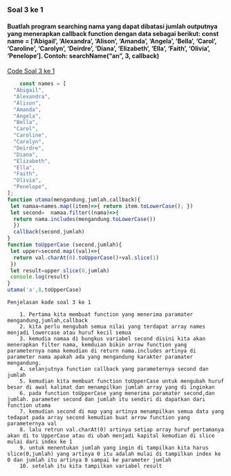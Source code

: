 ### Soal 3 ke 1
#### Buatlah program searching nama yang dapat dibatasi jumlah outputnya yang menerapkan callback function dengan data sebagai berikut: const name = [‘Abigail’, ‘Alexandra’, ‘Alison’, ‘Amanda’, ‘Angela’, ’Bella’, ‘Carol’, ‘Caroline’, ‘Carolyn’, ‘Deirdre’, ‘Diana’, ‘Elizabeth’, ‘Ella’, ‘Faith’, ‘Olivia’, ‘Penelope’]. Contoh: searchName(“an”, 3, callback)

[Code Soal 3 ke 1](https://playcode.io/737195/)

```javascript
    const names = [
  "Abigail",
  "Alexandra",
  "Alison",
  "Amanda",
  "Angela",
  "Bella",
  "Carol",
  "Caroline",
  "Carolyn",
  "Deirdre",
  "Diana",
  "Elizabeth",
  "Ella",
  "Faith",
  "Olivia",
  "Penelope",
];
function utama(mengandung,jumlah,callback){
 let namaa=names.map((item)=>{ return item.toLowerCase(); })
 let second=  namaa.filter((nama)=>{
  return nama.includes(mengandung.toLowerCase())   
  })
  callback(second,jumlah)
}
function toUpperCase (second,jumlah){
 let upper=second.map((val)=>{
  return val.charAt(0).toUpperCase()+val.slice(1) 
 })
 let result=upper.slice(0,jumlah)
 console.log(result)
}
utama('a',8,toUpperCase)
```
    Penjelasan kode soal 3 ke 1

        1. Pertama kita membuat function yang menerima paramater mengandung,jumlah,callback
        2. kita perlu mengubah semua nilai yang terdapat array names menjadi lowercase atau huruf kecil semua
        3. kemudia namaa di bungkus variabel second disini kita akan menerapkan filter nama, kemduian bikin arrow function yang parameternya nama kemudian di return nama.includes artinya di parameter nama apakah ada yang mengandung karakter paramater mengandung.
        4. selanjutnya function callback yang parameternya second dan jumlah
        5. kemudian kita membuat function toUpperCase untuk mengubah huruf besar di awal kalimat dan menampilkan jumlah array yang di inginkan
        6. pada function toUpperCase yang menerima paramater second,dan jumlah. parameter second dan jumlah itu sendiri di dapatkan dari function utama
        7. kemudian second di map yang artinya menampilkan semua data yang tedapat pada array second kemudian buat arrow function yang parameternya val
        8. lalu retrun val.charAt(0) artinya setiap array huruf pertamanya akan di to UpperCase atau di ubah menjadi kapital kemudian di slice mulai dari index ke 1
        9. untuk menentukan jumlah yang ingin di tampilkan kita harus slice(0,jumlah) yang artinya 0 itu adalah mulai di tampilkan index ke 0 dan jumlah itu artinya 0 sampai ke parameter jumlah
        10. setelah itu kita tampilkan variabel result